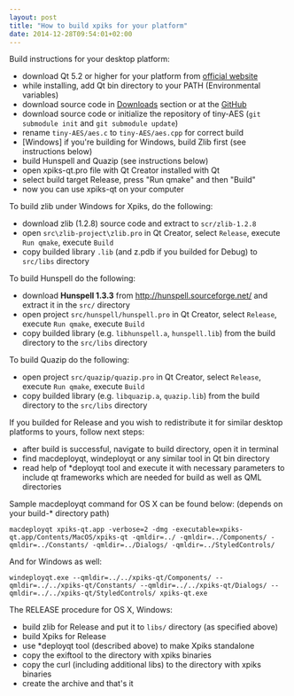 ```yaml
---
layout: post
title: "How to build xpiks for your platform"
date: 2014-12-28T09:54:01+02:00
---
```


Build instructions for your desktop platform:

- download Qt 5.2 or higher for your platform from <a href="http://qt.io/">official website</a>
- while installing, add Qt bin directory to your PATH (Environmental variables)
- download source code in <a href="{{ site.url }}/downloads">Downloads</a> section or at the <a href="https://github.com/Ribtoks/xpiks">GitHub</a>
- download source code or initialize the repository of tiny-AES (`git submodule init` and `git submodule update`)
- rename `tiny-AES/aes.c` to `tiny-AES/aes.cpp` for correct build
- <span class="gray">[Windows]</span> if you're building for Windows, build Zlib first (see instructions below)
- build Hunspell and Quazip (see instructions below)
- open xpiks-qt.pro file with Qt Creator installed with Qt
- select build target Release, press "Run qmake" and then "Build"
- now you can use xpiks-qt on your computer

To build zlib under Windows for Xpiks, do the following:

- download zlib (1.2.8) source code and extract to `scr/zlib-1.2.8`
- open `src\zlib-project\zlib.pro` in Qt Creator, select `Release`, execute `Run qmake`, execute `Build`
- copy builded library `.lib` (and z.pdb if you builded for Debug) to `src/libs` directory

To build Hunspell do the following:

- download **Hunspell 1.3.3** from http://hunspell.sourceforge.net/ and extract it in the `src/` directory
- open project `src/hunspell/hunspell.pro` in Qt Creator, select `Release`, execute `Run qmake`, execute `Build`
- copy builded library (e.g. `libhunspell.a`, `hunspell.lib`) from the build directory to the `src/libs` directory

To build Quazip do the following:
- open project `src/quazip/quazip.pro` in Qt Creator, select `Release`, execute `Run qmake`, execute `Build`
- copy builded library (e.g. `libquazip.a`, `quazip.lib`) from the build directory to the `src/libs` directory


If you builded for Release and you wish to redistribute it for similar desktop platforms to yours, follow next steps:

- after build is successful, navigate to build directory, open it in terminal
- find macdeployqt, windeployqt or any similar tool in Qt bin directory
- read help of *deployqt tool and execute it with necessary parameters to include qt frameworks which are needed for build as well as QML directories

Sample macdeployqt command for OS X can be found below: (depends on your build-* directory path)

`macdeployqt xpiks-qt.app -verbose=2 -dmg -executable=xpiks-qt.app/Contents/MacOS/xpiks-qt -qmldir=../ -qmldir=../Components/ -qmldir=../Constants/ -qmldir=../Dialogs/ -qmldir=../StyledControls/`

And for Windows as well:

`windeployqt.exe --qmldir=../../xpiks-qt/Components/ --qmldir=../../xpiks-qt/Constants/ --qmldir=../../xpiks-qt/Dialogs/ --qmldir=../../xpiks-qt/StyledControls/ xpiks-qt.exe`

The RELEASE procedure for OS X, Windows:

- build zlib for Release and put it to `libs/` directory (as specified above)
- build Xpiks for Release
- use *deployqt tool (described above) to make Xpiks standalone
- copy the exiftool to the directory with xpiks binaries
- copy the curl (including additional libs) to the directory with xpiks binaries
- create the archive and that's it
